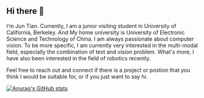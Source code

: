 ## Hi there 👋
I‘m Jun Tian. Currently, I am a junior visiting student in University of California, Berkeley. And My home university is University of Electronic Science and Technology of China. I am always passionate about computer vision. To be more specific, I am currently very interested in the multi-modal field, especially the combination of text and vision problem. What's more, I have also been interested in the field of robotics recently. 

Feel free to reach out and connect if there is a project or postion that you think I would be suitable for, or if you just want to say hi. 


[![Anurag's GitHub stats](https://github-readme-stats.vercel.app/api?username=jun-tian&show_icons=true)](https://github.com/anuraghazra/github-readme-stats)



<!--
**jun-tian/jun-tian** is a ✨ _special_ ✨ repository because its `README.md` (this file) appears on your GitHub profile.

Here are some ideas to get you started:

- 🔭 I’m currently working on ...
- 🌱 I’m currently learning ...
- 👯 I’m looking to collaborate on ...
- 🤔 I’m looking for help with ...
- 💬 Ask me about ...
- 📫 How to reach me: ...
- 😄 Pronouns: ...
- ⚡ Fun fact: ...
-->
